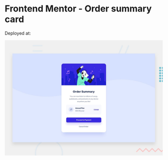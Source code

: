 # Frontend Mentor - Order summary card

Deployed at: 

![Design preview for the Order summary card coding challenge](./design/desktop-preview.jpg)